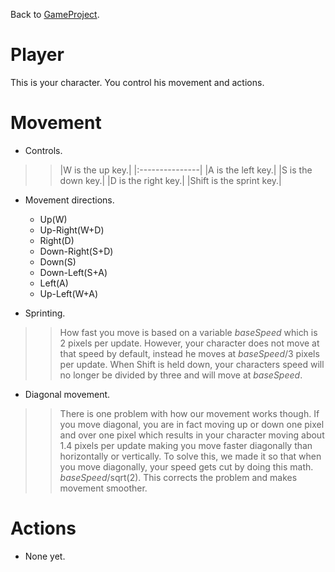 Back to [GameProject](GameProject.md).
# Player #

This is your character. You control his movement and actions.


# Movement #
  * Controls.
> > |W is the up key.|
|:---------------|
> > |A is the left key.|
> > |S is the down key.|
> > |D is the right key.|
> > |Shift is the sprint key.|
  * Movement directions.
    * Up(W)
    * Up-Right(W+D)
    * Right(D)
    * Down-Right(S+D)
    * Down(S)
    * Down-Left(S+A)
    * Left(A)
    * Up-Left(W+A)

  * Sprinting.
> > How fast you move is based on a variable _baseSpeed_ which is 2 pixels per update. However, your character does not move at that speed by default, instead he moves at _baseSpeed_/3 pixels per update. When Shift is held down, your characters speed will no longer be divided by three and will move at _baseSpeed_.

  * Diagonal movement.
> > There is one problem with how our movement works though. If you move diagonal, you are in fact moving up or down one pixel and over one pixel which results in your character moving about 1.4 pixels per update making you move faster diagonally than horizontally or vertically. To solve this, we made it so that when you move diagonally, your speed gets cut by doing this math. _baseSpeed_/sqrt(2). This corrects the problem and makes movement smoother.

# Actions #
  * None yet.